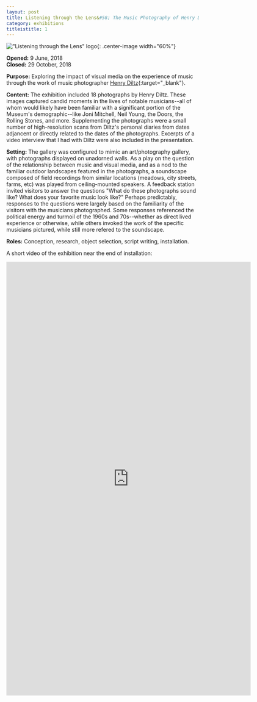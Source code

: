 ```yaml
---
layout: post
title: Listening through the Lens&#58; The Music Photography of Henry Diltz
category: exhibitions
titleistitle: 1
---
```

!["Listening through the Lens" logo](/assets/images/exhibitions/listening-through-the-lens/ex_logo.webp){: .center-image width="60%"}

**Opened:** 9 June, 2018
<br>
**Closed:** 29 October, 2018

**Purpose:** Exploring the impact of visual media on the experience of music through the work of music photographer [Henry Diltz](http://www.henrydiltz.com/){:target="_blank"}.

<!--more-->

**Content:** The exhibition included 18 photographs by Henry Diltz. These images captured candid moments in the lives of notable musicians--all of whom would likely have been familiar with a significant portion of the Museum's demographic--like Joni Mitchell, Neil Young, the Doors, the Rolling Stones, and more. Supplementing the photographs were a small number of high-resolution scans from Diltz's personal diaries from dates adjancent or directly related to the dates of the photographs. Excerpts of a video interview that I had with Diltz were also included in the presentation.

**Setting:** The gallery was configured to mimic an art/photography gallery, with photographs displayed on unadorned walls. As a play on the question of the relationship between music and visual media, and as a nod to the familiar outdoor landscapes featured in the photographs, a soundscape composed of field recordings from similar locations (meadows, city streets, farms, etc) was played from ceiling-mounted speakers. A feedback station invited visitors to answer the questions "What do these photographs sound like? What does your favorite music look like?" Perhaps predictably, responses to the questions were largely based on the familiarity of the visitors with the musicians photographed. Some responses referenced the political energy and turmoil of the 1960s and 70s--whether as direct lived experience or otherwise, while others invoked the work of the specific musicians pictured, while still more refered to the soundscape.

**Roles:** Conception, research, object selection, script writing, installation.

A short video of the exhibition near the end of installation:
<center>
    <iframe src="https://player.vimeo.com/video/523006988" width="640" height="1138" frameborder="0" allow="autoplay; fullscreen; picture-in-picture" allowfullscreen></iframe>
</center>